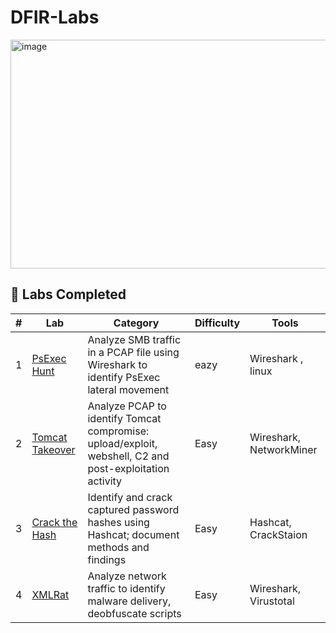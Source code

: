 # DFIR-Labs
<img width="860" height="366" alt="image" src="https://github.com/user-attachments/assets/51c6f121-4b6c-4d6c-8f13-38fbc056b5f0" />

## 🧩 Labs Completed

| # | Lab | Category | Difficulty | Tools |
|:-:|------|------------|-------------|---------|
| 1 | [PsExec Hunt](./PsExec_Hunt/writeup.md) | Analyze SMB traffic in a PCAP file using Wireshark to identify PsExec lateral movement | eazy | Wireshark , linux
| 2 | [Tomcat Takeover](Tomcat_Takeover) | Analyze PCAP to identify Tomcat compromise: upload/exploit, webshell, C2 and post-exploitation activity | Easy | Wireshark, NetworkMiner |
| 3 | [Crack the Hash]() | Identify and crack captured password hashes using Hashcat; document methods and findings | Easy | Hashcat, CrackStaion |
| 4 | [XMLRat](XLMRat) | Analyze network traffic to identify malware delivery, deobfuscate scripts | Easy | Wireshark, Virustotal |

